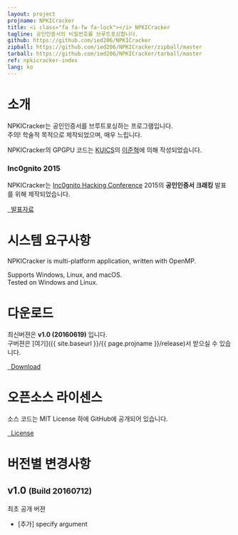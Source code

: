 ```yaml
---
layout: project
projname: NPKICracker
title: <i class="fa fa-fw fa-lock"></i> NPKICracker
tagline: 공인인증서의 비밀번호를 브루트포싱합니다.
github: https://github.com/ied206/NPKICracker
zipball: https://github.com/ied206/NPKICracker/zipball/master
tarball: https://github.com/ied206/NPKICracker/tarball/master
ref: npkicracker-index
lang: ko
---
```


# <i class="fa fa-fw fa-comment"></i> 소개
NPKICracker는 공인인증서를 브루트포싱하는 프로그램입니다.  
주의! 학술적 목적으로 제작되었으며, 매우 느립니다.

NPKICracker의 GPGPU 코드는 [KUICS](https://kuics.korea.ac.kr)의 [이준혁](https://github.com/leejh10003)에 의해 작성되었습니다.

### <i class="fa fa-fw fa-external-link"></i> Inc0gnito 2015
NPKICracker는 [Inc0gnito Hacking Conference](http://inc0gnito.com/) 2015의 **공인인증서 크래킹** 발표를 위해 제작되었습니다.

<a href="http://www.slideshare.net/ied206/4th-inc0gnito" class="btn-dark"><i class="fa fa-fw fa-slideshare"></i>&nbsp;&nbsp;발표자료</a>

# <i class="fa fa-fw fa-check"></i> 시스템 요구사항
NPKICracker is multi-platform application, written with OpenMP.  

Supports Windows, Linux, and macOS.  
Tested on Windows and Linux.  

# <i class="fa fa-fw fa-cloud"></i> 다운로드
최신버젼은 **v1.0 (20160619)** 입니다.  
구버젼은 [여기]({{ site.baseurl }}/{{ page.projname }}/release)서 받으실 수 있습니다.

<a href="{{ site.baseurl }}/{{ page.projname }}/release/v1.0/DriverPicker-v1.0-dist.zip" class="btn-dark"><i class="fa fa-fw fa-archive"></i>&nbsp;&nbsp;Download</a>

# <i class="fa fa-fw fa-book"></i> 오픈소스 라이센스
소스 코드는 MIT License 하에 GitHub에 공개되어 있습니다.  

<a href="https://github.com/ied206/DriverPicker/blob/master/LICENSE" class="btn-dark"><i class="fa fa-fw fa-book"></i>&nbsp;&nbsp;License</a>

# <i class="fa fa-fw fa-file-text"></i> 버전별 변경사항

## v1.0 <small>(Build 20160712)</small>
최초 공개 버젼

- [추가] specify argument
